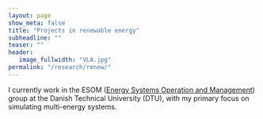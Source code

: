 ```yaml
---
layout: page
show_meta: false
title: "Projects in renewable energy"
subheadline: ""
teaser: ""
header:
   image_fullwidth: "VLA.jpg"
permalink: "/research/renew/"
---
```


I currently work in the ESOM ([Energy Systems Operation and Management]()) group at the Danish Technical University (DTU), with my primary focus on simulating multi-energy systems.



